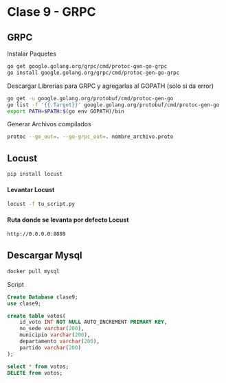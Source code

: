 # Clase 9 - GRPC

## GRPC

Instalar Paquetes

```sh
go get google.golang.org/grpc/cmd/protoc-gen-go-grpc
go install google.golang.org/grpc/cmd/protoc-gen-go-grpc
```

Descargar Librerias para GRPC y agregarlas al GOPATH (solo si da error)

```sh
go get -u google.golang.org/protobuf/cmd/protoc-gen-go
go list -f '{{.Target}}' google.golang.org/protobuf/cmd/protoc-gen-go
export PATH=$PATH:$(go env GOPATH)/bin
```

Generar Archivos compilados

```sh
protoc --go_out=. --go-grpc_out=. nombre_archivo.proto
```
## Locust

```sh
pip install locust
```

#### Levantar Locust

```sh
locust -f tu_script.py 
```

#### Ruta donde se levanta por defecto Locust

```sh
http://0.0.0.0:8089
```
## Descargar Mysql

```sh
docker pull mysql
```

Script

```SQL
Create Database clase9;
use clase9;

create table votos(
    id_voto INT NOT NULL AUTO_INCREMENT PRIMARY KEY,
    no_sede varchar(200),
    municipio varchar(200),
    departamento varchar(200),
    partido varchar(200)
);

select * from votos;
DELETE from votos; 
```
